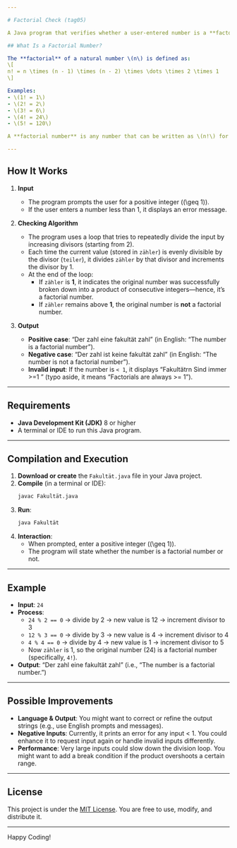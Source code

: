 ```yaml
---

# Factorial Check (tag05)

A Java program that verifies whether a user-entered number is a **factorial number** (e.g., 1, 2, 6, 24, 120, etc.).

## What Is a Factorial Number?

The **factorial** of a natural number \(n\) is defined as:
\[
n! = n \times (n - 1) \times (n - 2) \times \dots \times 2 \times 1
\]

Examples:
- \(1! = 1\)
- \(2! = 2\)
- \(3! = 6\)
- \(4! = 24\)
- \(5! = 120\)

A **factorial number** is any number that can be written as \(n!\) for some integer \(n\). For instance, 6, 24, and 120 are all factorial numbers because they are \(3!\), \(4!\), and \(5!\) respectively.

---
```


## How It Works

1. **Input**  
   - The program prompts the user for a positive integer (\(\geq 1\)).  
   - If the user enters a number less than 1, it displays an error message.

2. **Checking Algorithm**  
   - The program uses a loop that tries to repeatedly divide the input by increasing divisors (starting from 2).  
   - Each time the current value (stored in `zähler`) is evenly divisible by the divisor (`teiler`), it divides `zähler` by that divisor and increments the divisor by 1.  
   - At the end of the loop:
     - If `zähler` is **1**, it indicates the original number was successfully broken down into a product of consecutive integers—hence, it’s a factorial number.
     - If `zähler` remains above **1**, the original number is **not** a factorial number.

3. **Output**  
   - **Positive case**: “Der zahl eine fakultät zahl” (in English: “The number is a factorial number”).  
   - **Negative case**: “Der zahl ist keine fakultät zahl” (in English: “The number is not a factorial number”).  
   - **Invalid input**: If the number is `< 1`, it displays “Fakultätrn Sind immer >=1 ” (typo aside, it means “Factorials are always >= 1”).

---

## Requirements

- **Java Development Kit (JDK)** 8 or higher  
- A terminal or IDE to run this Java program.

---

## Compilation and Execution

1. **Download or create** the `Fakultät.java` file in your Java project.
2. **Compile** (in a terminal or IDE):
   ```bash
   javac Fakultät.java
   ```
3. **Run**:
   ```bash
   java Fakultät
   ```
4. **Interaction**:
   - When prompted, enter a positive integer (\(\geq 1\)).
   - The program will state whether the number is a factorial number or not.

---

## Example

- **Input**: `24`
- **Process**:  
  - `24 % 2 == 0` → divide by 2 → new value is 12 → increment divisor to 3  
  - `12 % 3 == 0` → divide by 3 → new value is 4 → increment divisor to 4  
  - `4 % 4 == 0` → divide by 4 → new value is 1 → increment divisor to 5  
  - Now `zähler` is 1, so the original number (24) is a factorial number (specifically, `4!`).
- **Output**: “Der zahl eine fakultät zahl” (i.e., “The number is a factorial number.”)

---

## Possible Improvements

- **Language & Output**: You might want to correct or refine the output strings (e.g., use English prompts and messages).  
- **Negative Inputs**: Currently, it prints an error for any input < 1. You could enhance it to request input again or handle invalid inputs differently.  
- **Performance**: Very large inputs could slow down the division loop. You might want to add a break condition if the product overshoots a certain range.

---

## License

This project is under the [MIT License](LICENSE). You are free to use, modify, and distribute it.

---

Happy Coding!
